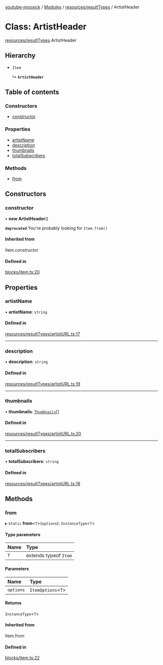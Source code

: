 [youtube-moosick](../README.md) / [Modules](../modules.md) / [resources/resultTypes](../modules/resources_resultTypes.md) / ArtistHeader

# Class: ArtistHeader

[resources/resultTypes](../modules/resources_resultTypes.md).ArtistHeader

## Hierarchy

- `Item`

  ↳ **`ArtistHeader`**

## Table of contents

### Constructors

- [constructor](resources_resultTypes.ArtistHeader.md#constructor)

### Properties

- [artistName](resources_resultTypes.ArtistHeader.md#artistname)
- [description](resources_resultTypes.ArtistHeader.md#description)
- [thumbnails](resources_resultTypes.ArtistHeader.md#thumbnails)
- [totalSubscribers](resources_resultTypes.ArtistHeader.md#totalsubscribers)

### Methods

- [from](resources_resultTypes.ArtistHeader.md#from)

## Constructors

### constructor

• **new ArtistHeader**()

**`deprecated`** You're probably looking for `Item.from()`

#### Inherited from

Item.constructor

#### Defined in

[blocks/item.ts:20](https://github.com/EvasiveXkiller/youtube-moosick/blob/ae18783/src/blocks/item.ts#L20)

## Properties

### artistName

• **artistName**: `string`

#### Defined in

[resources/resultTypes/artistURL.ts:17](https://github.com/EvasiveXkiller/youtube-moosick/blob/ae18783/src/resources/resultTypes/artistURL.ts#L17)

___

### description

• **description**: `string`

#### Defined in

[resources/resultTypes/artistURL.ts:19](https://github.com/EvasiveXkiller/youtube-moosick/blob/ae18783/src/resources/resultTypes/artistURL.ts#L19)

___

### thumbnails

• **thumbnails**: [`Thumbnails`](resources_generalTypes.Thumbnails.md)[]

#### Defined in

[resources/resultTypes/artistURL.ts:20](https://github.com/EvasiveXkiller/youtube-moosick/blob/ae18783/src/resources/resultTypes/artistURL.ts#L20)

___

### totalSubscribers

• **totalSubscribers**: `string`

#### Defined in

[resources/resultTypes/artistURL.ts:18](https://github.com/EvasiveXkiller/youtube-moosick/blob/ae18783/src/resources/resultTypes/artistURL.ts#L18)

## Methods

### from

▸ `Static` **from**<`T`\>(`options`): `InstanceType`<`T`\>

#### Type parameters

| Name | Type |
| :------ | :------ |
| `T` | extends typeof `Item` |

#### Parameters

| Name | Type |
| :------ | :------ |
| `options` | `ItemOptions`<`T`\> |

#### Returns

`InstanceType`<`T`\>

#### Inherited from

Item.from

#### Defined in

[blocks/item.ts:22](https://github.com/EvasiveXkiller/youtube-moosick/blob/ae18783/src/blocks/item.ts#L22)
